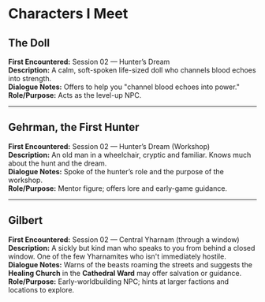 # Characters I Meet

## The Doll
**First Encountered:** Session 02 — Hunter’s Dream  
**Description:** A calm, soft-spoken life-sized doll who channels blood echoes into strength.  
**Dialogue Notes:** Offers to help you "channel blood echoes into power."  
**Role/Purpose:** Acts as the level-up NPC.

---

## Gehrman, the First Hunter
**First Encountered:** Session 02 — Hunter’s Dream (Workshop)  
**Description:** An old man in a wheelchair, cryptic and familiar. Knows much about the hunt and the dream.  
**Dialogue Notes:** Spoke of the hunter’s role and the purpose of the workshop.  
**Role/Purpose:** Mentor figure; offers lore and early-game guidance.

---

## Gilbert
**First Encountered:** Session 02 — Central Yharnam (through a window)  
**Description:** A sickly but kind man who speaks to you from behind a closed window. One of the few Yharnamites who isn't immediately hostile.  
**Dialogue Notes:** Warns of the beasts roaming the streets and suggests the **Healing Church** in the **Cathedral Ward** may offer salvation or guidance.  
**Role/Purpose:** Early-worldbuilding NPC; hints at larger factions and locations to explore.
